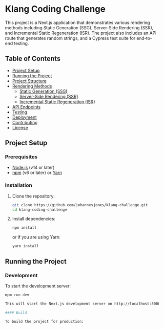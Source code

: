 # Klang Coding Challenge

This project is a Next.js application that demonstrates various rendering methods including Static Generation (SSG), Server-Side Rendering (SSR), and Incremental Static Regeneration (ISR). The project also includes an API route that generates random strings, and a Cypress test suite for end-to-end testing.

## Table of Contents

- [Project Setup](#project-setup)
- [Running the Project](#running-the-project)
- [Project Structure](#project-structure)
- [Rendering Methods](#rendering-methods)
  - [Static Generation (SSG)](#static-generation-ssg)
  - [Server-Side Rendering (SSR)](#server-side-rendering-ssr)
  - [Incremental Static Regeneration (ISR)](#incremental-static-regeneration-isr)
- [API Endpoints](#api-endpoints)
- [Testing](#testing)
- [Deployment](#deployment)
- [Contributing](#contributing)
- [License](#license)

## Project Setup

### Prerequisites

- [Node.js](https://nodejs.org/) (v14 or later)
- [npm](https://www.npmjs.com/) (v6 or later) or [Yarn](https://yarnpkg.com/)

### Installation

1. Clone the repository:

    ```bash
    git clone https://github.com/johannesjones/klang-challenge.git
    cd klang-coding-challenge
    ```

2. Install dependencies:

    ```bash
    npm install
    ```

    or if you are using Yarn:

    ```bash
    yarn install
    ```

## Running the Project

### Development

To start the development server:

```bash
npm run dev

This will start the Next.js development server on http://localhost:3000.

#### Build

To build the project for production:
